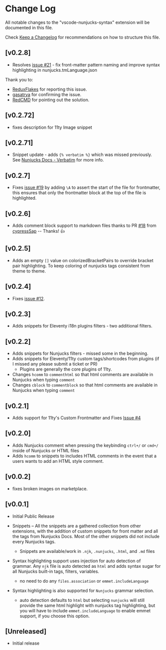 # Change Log

All notable changes to the "vscode-nunjucks-syntax" extension will be documented in this file.

Check [Keep a Changelog](http://keepachangelog.com/) for recommendations on how to structure this file.

## [v0.2.8]

- Resolves [issue #21](https://github.com/edheltzel/nunjucks-for-visual-studio-code/issues/21) - fix front-matter pattern naming and improve syntax highlighting in nunjucks.tmLanguage.json

Thank you to:
- [ReduxFlakes](https://github.com/ReduxFlakes) for reporting this issue.
- [gasatrya](https://github.com/gasatrya) for confirming the issue.
- [RedCMD](https://github.com/RedCMD) for pointing out the solution.


## [v0.2.72]

- fixes description for 11ty Image snippet

## [v0.2.71]

- Snippet update - adds `{% verbatim %}` which was missed previously. See [Nunjucks Docs - Verbatim](https://mozilla.github.io/nunjucks/templating.html#verbatim) for more info.

## [v0.2.7]

- Fixes [issue #19](https://github.com/edheltzel/nunjucks-for-visual-studio-code/issues/19) by adding `\A` to assert the start of the file for frontmatter, this ensures that only the frontmatter block at the top of the file is highlighted.

## [v0.2.6]

- Adds comment block support to markdown files thanks to PR [#18](https://github.com/edheltzel/nunjucks-for-visual-studio-code/pull/18) from [cypressSap](https://github.com/cypressSap) -- Thanks! 👍

## [v0.2.5]

- Adds an empty `[]` value on colorizedBracketPairs to override bracket pair highlighting. To keep coloring of nunjucks tags consistent from theme to theme.

## [v0.2.4]

- Fixes [issue #12](https://github.com/edheltzel/nunjucks-for-visual-studio-code/issues/12).

## [v0.2.3]

- Adds snippets for Eleventy i18n plugins filters - two additional filters.

## [v0.2.2]

- Adds snippets for Nunjucks filters - missed some in the beginning.
- Adds snippets for Eleventy/11ty custom tags/shortcodes from plugins (if I missed any please submit a ticket or PR)
  - Plugins are generally the core plugins of 11ty.
- Changes `hcomm` to `commenthtml` so that html comments are available in Nunjucks when typing `comment`
- Changes `cblock` to `commentblock` so that html comments are available in Nunjucks when typing `comment`

## [v0.2.1]

- Adds support for 11ty's Custom Frontmatter and Fixes [Issue #4](https://github.com/edheltzel/nunjucks-for-visual-studio-code/issues/4)

## [v0.2.0]

- Adds Nunjucks comment when pressing the keybinding `ctrl+/` or `cmd+/` inside of Nunjucks or HTML files
- Adds `hcomm` to snippets to includes HTML comments in the event that a users wants to add an HTML style comment.

## [v0.0.2]

- fixes broken images on marketplace.

## [v0.0.1]

- Initial Public Release

- Snippets – All the snippets are a gathered collection from other extensions, with the addition of custom snippets for front matter and all the tags from Nunjucks Docs. Most of the other snippets did not include every Nunjucks tags.

  - Snippets are available/work in `.njk`, `.nunjucks`, `.html`, and `.md` files

- Syntax highlighting support uses injection for auto detection of grammar. Any `njk` file is auto detected as `html` and adds syntax sugar for all Nunjucks built-in tags, filters, variables.

  - no need to do any `files.association` or `emmet.includeLanguage`

- Syntax highlighting is also supported for `Nunjucks` grammar selection.
  - auto detection defaults to `html` but selecting `nunjucks` will still provide the same html highlight with nunjucks tag highlighting, but you will have to include `emmet.includeLanguage` to enable emmet support, if you choose this option.

## [Unreleased]

- Initial release
